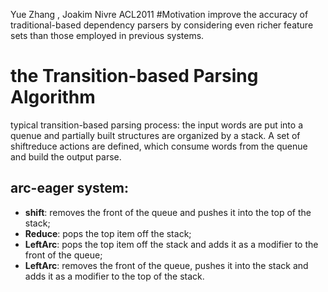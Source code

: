 Yue Zhang , Joakim Nivre     ACL2011
#Motivation
improve the accuracy of traditional-based dependency parsers by considering even richer feature sets than those employed in previous systems. 
# the Transition-based Parsing Algorithm

typical transition-based parsing process: the input words are put into a quenue and partially built structures are organized by a stack. A set of shiftreduce actions are defined, which consume words from the quenue and build the output parse.

## arc-eager system:
*  **shift**: removes the front of the queue and pushes it into the top of the stack;
*  **Reduce**: pops the top item off the stack;
*  **LeftArc**: pops the top item off the stack and adds it as a modifier to the front of the queue;
*  **LeftArc**: removes the front of the queue, pushes it into the stack and adds it as a modifier to the top of the stack.
